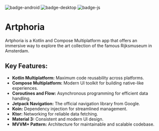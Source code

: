![badge-android](http://img.shields.io/badge/platform-android-6EDB8D.svg?style=flat)
![badge-desktop](http://img.shields.io/badge/platform-desktop-DB413D.svg?style=flat)
![badge-js](http://img.shields.io/badge/platform-web-FDD835.svg?style=flat)
<!-- ![badge-ios](http://img.shields.io/badge/platform-ios-CDCDCD.svg?style=flat) -->

# Artphoria

Artphoria is a Kotlin and Compose Multiplatform app that offers an immersive way to explore the art collection of the famous Rijksmuseum in Amsterdam.

## Key Features:

- **Kotlin Multiplatform:** Maximum code reusability across platforms.
- **Compose Multiplatform:** Modern UI toolkit for building native-like experiences.
- **Coroutines and Flow:** Asynchronous programming for efficient data handling.
- **Jetpack Navigation:** The official navigation library from Google.
- **Koin:** Dependency injection for streamlined management.
- **Ktor:** Networking for reliable data fetching.
- **Material 3:** Consistent and modern UI design.
- **MVVM+ Pattern:** Architecture for maintainable and scalable codebase.



